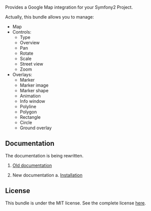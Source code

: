 Provides a Google Map integration for your Symfony2 Project.

Actually, this bundle allows you to manage:
   - Map
   - Controls:
      - Type
      - Overview
      - Pan
      - Rotate
      - Scale
      - Street view
      - Zoom
   - Overlays:
      - Marker
      - Marker image
      - Marker shape
      - Animation
      - Info window
      - Polyline
      - Polygon
      - Rectangle
      - Circle
      - Ground overlay

Documentation
-------------

The documentation is being rewritten.

   1. [Old documentation](http://github.com/egeloen/IvoryGoogleMapBundle/blob/master/Resources/doc/index.rst)

   2. New documentation
      a. [Installation](http://github.com/egeloen/IvoryGoogleMapBundle/blob/master/Resources/doc/installation.md)

License
-------

This bundle is under the MIT license. See the complete license [here](http://github.com/egeloen/IvoryGoogleMapBundle/blob/master/Resources/meta/LICENSE).
